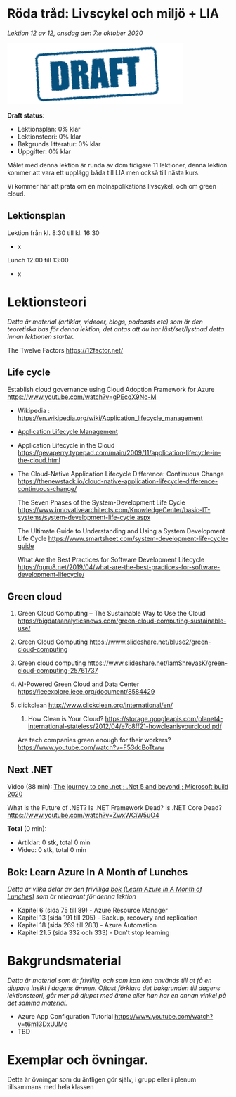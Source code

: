 # Röda tråd: Livscykel och miljö + LIA

*Lektion 12 av 12, onsdag den 7:e oktober 2020*

![Draft](/assets/images/draft.png)

**Draft status**:

* Lektionsplan: 0% klar
* Lektionsteori: 0% klar
* Bakgrunds litteratur: 0% klar
* Uppgifter: 0% klar

Målet med denna lektion är runda av dom tidigare 11 lektioner, denna lektion kommer att vara ett upplägg båda till LIA men också till nästa kurs.

Vi kommer här att prata om en molnapplikations livscykel, och om green cloud.

## Lektionsplan
Lektion från kl. 8:30 till kl. 16:30

* x

Lunch 12:00 till 13:00

* x

# Lektionsteori
*Detta är material (artiklar, videoer, blogs, podcasts etc) som är den teoretiska bas för denna lektion, det antas att du har läst/set/lystnad detta innan lektionen starter.*



The Twelve Factors https://12factor.net/

## Life cycle

Establish cloud governance using Cloud Adoption Framework for Azure https://www.youtube.com/watch?v=gPEcqX9No-M



* Wikipedia : https://en.wikipedia.org/wiki/Application_lifecycle_management

* [Application Lifecycle Management](https://apprenda.com/library/glossary/a-definition-of-application-lifecycle-management/)

* Application Lifecycle in the Cloud https://gevaperry.typepad.com/main/2009/11/application-lifecycle-in-the-cloud.html

* The Cloud-Native Application Lifecycle Difference: Continuous Change https://thenewstack.io/cloud-native-application-lifecycle-difference-continuous-change/

  The Seven Phases of the System-Development Life Cycle https://www.innovativearchitects.com/KnowledgeCenter/basic-IT-systems/system-development-life-cycle.aspx

  The Ultimate Guide to Understanding and Using a System Development Life Cycle https://www.smartsheet.com/system-development-life-cycle-guide

  What Are the Best Practices for Software Development Lifecycle https://guru8.net/2019/04/what-are-the-best-practices-for-software-development-lifecycle/
## Green cloud

1. Green Cloud Computing – The Sustainable Way to Use the Cloud https://bigdataanalyticsnews.com/green-cloud-computing-sustainable-use/

  2. Green Cloud Computing                https://www.slideshare.net/bluse2/green-cloud-computing

  3. Green cloud computing                https://www.slideshare.net/IamShreyasK/green-cloud-computing-25761737

  4. AI-Powered Green Cloud and Data Center https://ieeexplore.ieee.org/document/8584429

  5. clickclean http://www.clickclean.org/international/en/

     1. How Clean  is Your Cloud? https://storage.googleapis.com/planet4-international-stateless/2012/04/e7c8ff21-howcleanisyourcloud.pdf

     Are tech companies green enough for their workers? https://www.youtube.com/watch?v=F53dcBoTtww

## Next .NET

Video (88 min): [The journey to one .net ; .Net 5 and beyond ; Microsoft build 2020](https://www.youtube.com/watch?v=oyF6RGKlvi8)

What is the Future of .NET? Is .NET Framework Dead? Is .NET Core Dead? https://www.youtube.com/watch?v=ZwxWCiW5uO4



**Total** (0 min):

- Artiklar: 0 stk, total 0 min
- Video: 0 stk, total 0 min

## Bok: Learn Azure In A Month of Lunches

*Detta är vilka delar av den frivilliga [bok (Learn Azure In A Month of Lunches)](info_learningmaterial.md) som är releavant för denna lektion*

* Kapitel 6 (sida 75 till 89) - Azure Resource Manager
* Kapitel 13 (sida 191 till 205) - Backup, recovery and replication
* Kapitel 18 (sida 269 till 283) - Azure Automation
* Kapitel 21.5 (sida 332 och 333) - Don't stop learning

# Bakgrundsmaterial

*Detta är material som är frivillig, och som kan kan används till at få en djupare insikt i dagens ämnen. Oftast förklara det bakgrunden till dagens lektionsteori, går mer på djupet med ämne eller han har en annan vinkel på det samma material.*

* Azure App Configuration Tutorial https://www.youtube.com/watch?v=t6m13DxUJMc
* TBD

# Exemplar och övningar. 

Detta är övningar som du äntligen gör själv, i grupp eller i plenum tillsammans med hela klassen